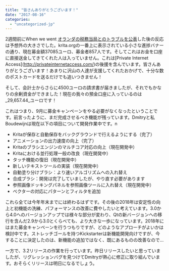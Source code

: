 ```yaml
---
title: "皆さんありがとうございます！"
date: "2017-08-16"
categories: 
  - "uncategorized-jp"
---
```


2週間前にWhen we went [オランダの税務当局とのトラブルを公表](https://krita.org/jp/item/krita-foundation-in-trouble-jp/,)した後の反応は予想外の大きさでした。krita.orgの一番上に表示されている小さな進捗バナーの通り、現在募金額37085ユーロ、募金者857人です。そしてこれはお金を口座に直接送金してきてくれた人は入っていません。これは[Private Internet Access](http://privateinternetaccess.com/)の後援を含んでいます。皆さんありがとうございます！あまりに沢山の人達が支援してくれたおかげで、十分な数のポストカードを送るだけでも追いつきません！

そして、会計士からさらに4500ユーロの請求書が届きましたが、それでもかなりの余剰資金ができました！現在の我々の預金口座に入っているのは_29,657.44_ユーロです！

これはつまり、9月に募金キャンペーンをやる必要がなくなったということです。前言ったように、まだ完成させるべき機能が残っています。Dmitryと私Boudewijnは現在以下の項目について開発作業中です。n

- Kritaが保存と自動保存をバックグラウンドで行えるようにする（完了）
- アニメーションの出力速度の向上（完了）
- Kritaのブラシエンジンのマルチコア対応の向上（現在開発中）
- Kritaにおける並行処理一般の改良（現在開発中）
- タッチ機能の復旧（現在開発中）
- 新しいテキストツールの実装（現在開発中）
- 自動塗り分けブラシ：より速いアルゴリズムへの入れ替え
- 合成ブラシ：開発は完了していましたが、やり直す必要があります
- 参照画像ドッキングパネルを参照画像ツールに入れ替え（現在開発中）
- ベクターの対応にパターンとフィルタを追加

これら全ては今年年末までには終わるはずです。その後の2018年は安定性の向上と初機能の洗練、パフォーマンスの改善に費やしたいと考えています。3.0から4.0へのバージョンアップでは様々な部分が変わり、Qtの新バージョンへの移行を含んだ2.9から3.0とくらべても、より大きな一歩になっています。2018年にはまた募金キャンペーンを行うつもりですが、どのようなアプローチがよいかは検討中です。ストレッチゴールを持つKickstarterは新機能開発向けですが、今することに決定したのは、新機能の追加ではなく、既にあるものの改善なので…

一方で、3.2リリースの作業を行っています。昨日リリースしたいと思っていましたが、リグレッションバグを見つけてDmitryが熱心に修正に取り組んでいます。おそらくリリースは明日になるでしょう。
